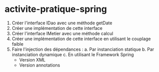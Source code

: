 # activite-pratique-spring
1. Créer l'interface IDao avec une méthode getDate
2. Créer une implémentation de cette interface
3. Créer l'interface IMetier avec une méthode calcul
4. Créer une implémentation de cette interface en utilisant le couplage faible
5. Faire l'injection des dépendances :
   a. Par instanciation statique
   b. Par instanciation dynamique
   c. En utilisant le Framework Spring
   - Version XML
   - Version annotations
